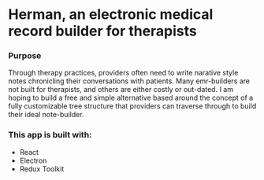 # Herman, an electronic medical record builder for therapists

### Purpose

Through therapy practices, providers often need to write narative style notes chronicling their conversations with patients. Many emr-builders are not built for therapists, and others are either costly or out-dated. I am hoping to build a free and simple alternative based around the concept of a fully customizable tree structure that providers can traverse through to build their ideal note-builder.

### This app is built with:

- React
- Electron
- Redux Toolkit
